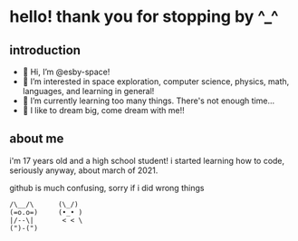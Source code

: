 # hello! thank you for stopping by ^_^

## introduction
- 👋 Hi, I’m @esby-space!
- 👀 I’m interested in space exploration, computer science, physics, math, languages, and learning in general!
- 🌱 I’m currently learning too many things. There's not enough time...
- 🚀 I like to dream big, come dream with me!!

## about me
i'm 17 years old and a high school student! i started learning how to code, seriously anyway, about march of 2021.

github is much confusing, sorry if i did wrong things

```
/\__/\      (\_/)
(=o.o=)     (•_• )
|/--\|       < < \
(")-(")
```

<!---
esby-space/esby-space is a ✨ special ✨ repository because its `README.md` (this file) appears on your GitHub profile.
You can click the Preview link to take a look at your changes.
--->
